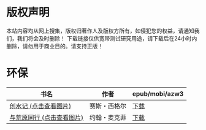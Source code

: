 # 版权声明

本站内容均从网上搜集，版权归著作人及版权方所有，如侵犯您的权益，请通知我们，我们将会及时删除！ 下载链接仅供宽带测试研究用途，请下载后在24小时内删除，请勿用于商业目的。请支持正版！

# 环保

| 书名 | 作者 | epub/mobi/azw3 |
| --- | --- | --- |
| [创水记 (点击查看图片)](https://www.dushupai.com/attachment/2024/06/08/2ef001ad3b3b6186.jpg) | 赛斯・西格尔 | [下载](https://url89.ctfile.com/f/31084289-1357049476-0cc434?p=8866) |
| [与荒原同行 (点击查看图片)](https://www.dushupai.com/attachment/2024/06/01/2f3920aabc2ffb11.jpg) | 约翰・麦克菲 | [下载](https://url89.ctfile.com/f/31084289-1357008589-0d00fe?p=8866) |
